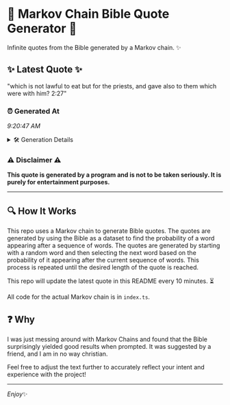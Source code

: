 # 📖 Markov Chain Bible Quote Generator 📖

Infinite quotes from the Bible generated by a Markov chain. ✨

## ✨ Latest Quote ✨
"which is not lawful to eat but for the priests, and gave also to them which were with him? 2:27"

### ⏰ Generated At
*9:20:47 AM*

<details>
    <summary>🛠️ Generation Details</summary>
    <p>
        <strong>🌱 Seed:</strong> which<br>
        <strong>🔄 Iterations:</strong> 19<br>
        <strong>📜 Context History:</strong><br>[ which ]: is<br>[ which, is ]: not<br>[ which, is, not ]: lawful<br>[ which, is, not, lawful ]: to<br>[ which, is, not, lawful, to ]: eat<br>[ which, is, not, lawful, to, eat ]: but<br>[ is, not, lawful, to, eat, but ]: for<br>[ not, lawful, to, eat, but, for ]: the<br>[ lawful, to, eat, but, for, the ]: priests,<br>[ to, eat, but, for, the, priests, ]: and<br>[ eat, but, for, the, priests,, and ]: gave<br>[ but, for, the, priests,, and, gave ]: also<br>[ for, the, priests,, and, gave, also ]: to<br>[ the, priests,, and, gave, also, to ]: them<br>[ priests,, and, gave, also, to, them ]: which<br>[ and, gave, also, to, them, which ]: were<br>[ gave, also, to, them, which, were ]: with<br>[ also, to, them, which, were, with ]: him?<br>[ to, them, which, were, with, him? ]: 2:27<br>
    </p>
</details>

### ⚠️ Disclaimer ⚠️
**This quote is generated by a program and is not to be taken seriously. It is purely for entertainment purposes.**

---

## 🔍 How It Works

This repo uses a Markov chain to generate Bible quotes. The quotes are generated by using the Bible as a dataset to find the probability of a word appearing after a sequence of words. The quotes are generated by starting with a random word and then selecting the next word based on the probability of it appearing after the current sequence of words. This process is repeated until the desired length of the quote is reached.

This repo will update the latest quote in this README every 10 minutes. ⏳

All code for the actual Markov chain is in `index.ts`.

## ❓ Why

I was just messing around with Markov Chains and found that the Bible surprisingly yielded good results when prompted. 
It was suggested by a friend, and I am in no way christian.

Feel free to adjust the text further to accurately reflect your intent and experience with the project!

---

*Enjoy*✨
